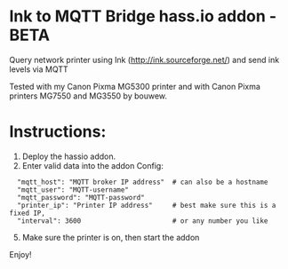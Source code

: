 # Ink to MQTT Bridge hass.io addon - BETA
Query network printer using Ink (http://ink.sourceforge.net/) and send ink levels via MQTT

Tested with my Canon Pixma MG5300 printer and with Canon Pixma printers MG7550 and MG3550 by bouwew.

# Instructions:
1) Deploy the hassio addon.
2) Enter valid data into the addon Config:
```
  "mqtt_host": "MQTT broker IP address"  # can also be a hostname
  "mqtt_user": "MQTT-username"
  "mqtt_password": "MQTT-password"
  "printer_ip": "Printer IP address"     # best make sure this is a fixed IP,
  "interval": 3600                       # or any number you like
```
5) Make sure the printer is on, then start the addon

Enjoy!
